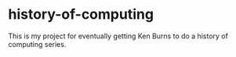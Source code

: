 history-of-computing
====================

This is my project for eventually getting Ken Burns to do a history of computing series. 

